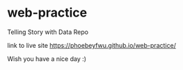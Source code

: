 # web-practice
Telling Story with Data Repo

link to live site https://phoebeyfwu.github.io/web-practice/

Wish you have a nice day :)

